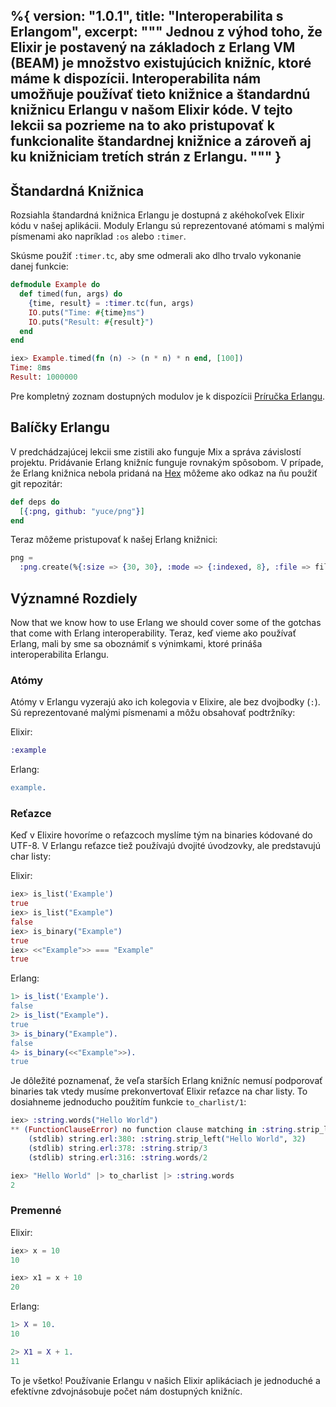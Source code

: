 %{
  version: "1.0.1",
  title: "Interoperabilita s Erlangom",
  excerpt: """
  Jednou z výhod toho, že Elixir je postavený na základoch z Erlang VM (BEAM) je množstvo existujúcich knižníc, ktoré máme k dispozícii. Interoperabilita nám umožňuje používať tieto knižnice a štandardnú knižnicu Erlangu v našom Elixir kóde. V tejto lekcii sa pozrieme na to ako pristupovať k funkcionalite štandardnej knižnice a zároveň aj ku knižniciam tretích strán z Erlangu.
  """
}
---

## Štandardná Knižnica

Rozsiahla štandardná knižnica Erlangu je dostupná z akéhokoľvek Elixir kódu v našej aplikácii. Moduly Erlangu sú reprezentované atómami s malými písmenami ako napríklad `:os` alebo `:timer`.

Skúsme použiť `:timer.tc`, aby sme odmerali ako dlho trvalo vykonanie danej funkcie:

```elixir
defmodule Example do
  def timed(fun, args) do
    {time, result} = :timer.tc(fun, args)
    IO.puts("Time: #{time}ms")
    IO.puts("Result: #{result}")
  end
end

iex> Example.timed(fn (n) -> (n * n) * n end, [100])
Time: 8ms
Result: 1000000
```

Pre kompletný zoznam dostupných modulov je k dispozícii [Príručka Erlangu](http://erlang.org/doc/apps/stdlib/).

## Balíčky Erlangu

V predchádzajúcej lekcii sme zistili ako funguje Mix a správa závislostí projektu. Pridávanie Erlang knižníc funguje rovnakým spôsobom. V prípade, že Erlang knižnica nebola pridaná na [Hex](https://hex.pm) môžeme ako odkaz na ňu použiť git repozitár:

```elixir
def deps do
  [{:png, github: "yuce/png"}]
end
```

Teraz môžeme pristupovať k našej Erlang knižnici:

```elixir
png =
  :png.create(%{:size => {30, 30}, :mode => {:indexed, 8}, :file => file, :palette => palette})
```

## Významné Rozdiely

Now that we know how to use Erlang we should cover some of the gotchas that come with Erlang interoperability.
Teraz, keď vieme ako používať Erlang, mali by sme sa oboznámiť s výnimkami, ktoré prináša interoperabilita Erlangu.

### Atómy

Atómy v Erlangu vyzerajú ako ich kolegovia v Elixire, ale bez dvojbodky (`:`). Sú reprezentované malými písmenami a môžu obsahovať podtržníky:

Elixir:

```elixir
:example
```

Erlang:

```erlang
example.
```

### Reťazce

Keď v Elixire hovoríme o reťazcoch myslíme tým na binaries kódované do UTF-8. V Erlangu reťazce tiež používajú dvojité úvodzovky, ale predstavujú char listy:

Elixir:

```elixir
iex> is_list('Example')
true
iex> is_list("Example")
false
iex> is_binary("Example")
true
iex> <<"Example">> === "Example"
true
```

Erlang:

```erlang
1> is_list('Example').
false
2> is_list("Example").
true
3> is_binary("Example").
false
4> is_binary(<<"Example">>).
true
```

Je dôležité poznamenať, že veľa starších Erlang knižníc nemusí podporovať binaries tak vtedy musíme prekonvertovať Elixir reťazce na char listy. To dosiahneme jednoducho použitím funkcie `to_charlist/1`:

```elixir
iex> :string.words("Hello World")
** (FunctionClauseError) no function clause matching in :string.strip_left/2
    (stdlib) string.erl:380: :string.strip_left("Hello World", 32)
    (stdlib) string.erl:378: :string.strip/3
    (stdlib) string.erl:316: :string.words/2

iex> "Hello World" |> to_charlist |> :string.words
2
```

### Premenné

Elixir:

```elixir
iex> x = 10
10

iex> x1 = x + 10
20
```

Erlang:

```erlang
1> X = 10.
10

2> X1 = X + 1.
11
```

To je všetko! Používanie Erlangu v našich Elixir aplikáciach je jednoduché a efektívne zdvojnásobuje počet nám dostupných knižníc.